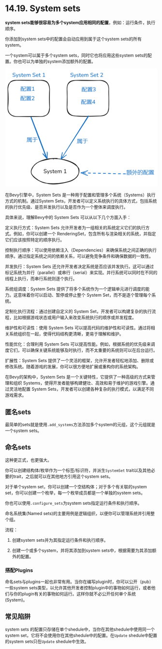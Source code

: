 # 14.19. System sets

**system sets能够很容易为多个system应用相同的配置**，例如：运行条件，执行顺序。

你添加到system sets中的配置会自动应用到属于这个system sets的所有system。

一个system可以属于多个system sets，同时它也将应用这些system sets的配置。你也可以为单独的system添加额外的配置。

![](../_resources/system%20set%201.png)

在Bevy引擎中，System Sets 是一种用于配置和管理多个系统（Systems）执行方式的机制。通过System Sets，开发者可以定义系统执行的具体方式，包括系统的执行优先级、是否并发执行以及是否作为一个整体来调度执行。

具体来说，理解Bevy中的 System Sets 可以从以下几个方面入手：

定义执行方式：System Sets 允许开发者为一组相关的系统定义它们的执行方式。例如，你可以创建一个 RenderingSet，包含所有与渲染相关的系统，并指定它们应该按照特定的顺序执行。

控制执行顺序：可以使用依赖注入（Dependencies）来确保系统之间正确的执行顺序。通过指定系统之间的依赖关系，可以避免竞争条件和确保数据的一致性。

并发执行：System Sets 还允许开发者决定系统是否应该并发执行。这可以通过标记系统为并行（parallel）或串行（serial）来实现。并行系统可以同时在不同的线程上执行，而串行系统则逐个执行。

系统组调度：System Sets 提供了将多个系统作为一个逻辑单元进行调度的能力。这意味着你可以启动、暂停或停止整个 System Set，而不是逐个管理每个系统。

定制化执行流程：通过创建自定义的 System Set，开发者可以构建复杂的执行流程，比如根据游戏状态或用户输入来改变系统执行的顺序或并发程度。

维护性和可读性：使用 System Sets 可以提高代码的维护性和可读性。通过将相关系统组织在一起，使得代码结构更清晰，更易于理解和维护。

性能优化：合理利用 System Sets 可以提高性能。例如，根据系统的优先级来调度它们，可以确保关键系统能够及时执行，而不太重要的系统则可以在后台运行。

扩展性：System Sets 提供了一个灵活的框架，允许开发者轻松地添加、删除或修改系统。随着游戏的发展，你可以很方便地扩展或重构你的系统架构。

在Bevy的架构中，System Sets 是一个关键特性，它提供了一种高级的方式来管理和组织 Systems，使得开发者能够构建健壮、高效和易于维护的游戏引擎。通过灵活地配置 System Sets，开发者可以创建各种复杂的执行模式，以满足不同游戏需求。

## 匿名sets

最简单的sets就是使用`.add_systems`方法添加多个system的元组，这个元组就是一个system sets。

## 命名sets

这种更正式，也更强大。

你可以创建结构体/枚举作为一个标签/标识符，并派生`SystemSet` trait以及其他必要的trait，之后就可以在其他地方引用这个system sets。

对于单个system set，你可以创建一个空结构体；对于多个有关联的system set，你可以创建一个枚举，每一个枚举成员都是一个单独的system sets。

你也可以使用`.configure_sets`为system sets指定运行条件和执行顺序。

命名系统集(Named sets)的主要用例是逻辑组织，以便你可以管理系统并引用整个组。

流程：

1. 创建system sets并为其指定运行条件和执行顺序。

2. 创建一个或多个system，并将其添加到system sets中，根据需要为其添加额外的配置。

### 搭配Plugins

命名sets与plugins一起也非常有用。当你在编写plugin时，你可以公开（pub）一些system sets类型，以允许其他开发者控制plugin中的事物如何运行，或者他们与你的plugin有关的事物如何运行。这样你就不必公开任何单个系统(System)。

## 常见陷阱

system sets 的配置只存储在单个shedule中，当你在其他shedule中使用同一个system set，它将不会使用你在其他shedule中的配置。在`Update` shedule中配置的system sets只在`Update` shedule中生效。